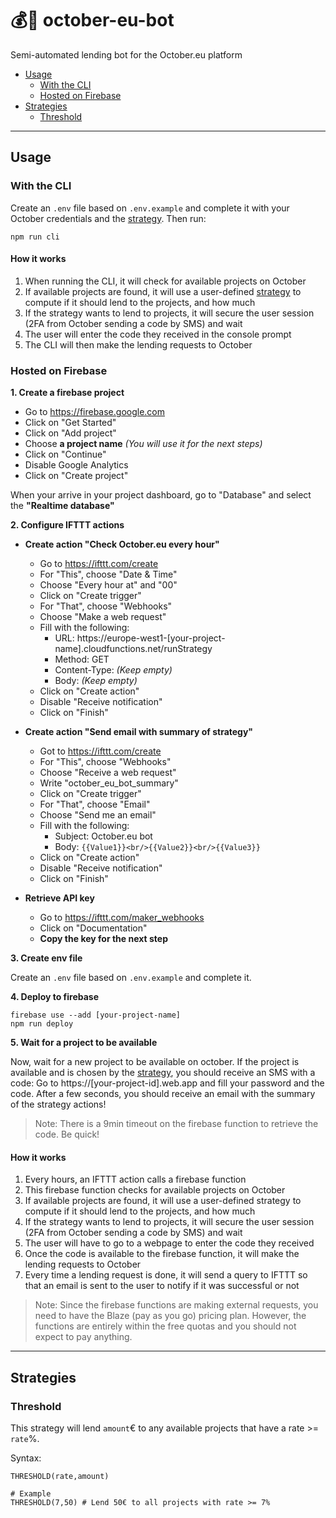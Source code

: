 # 💰🤖 october-eu-bot

Semi-automated lending bot for the October.eu platform

- [Usage](#usage)
  - [With the CLI](#with-the-cli)
  - [Hosted on Firebase](#hosted-on-firebase)
- [Strategies](#strategies)
  - [Threshold](#threshold)

---

## Usage

### With the CLI

Create an `.env` file based on `.env.example` and complete it with your October credentials and the [strategy](#strategies). Then run:

```
npm run cli
```

#### How it works

1. When running the CLI, it will check for available projects on October
2. If available projects are found, it will use a user-defined [strategy](#strategies) to compute if it should lend to the projects, and how much
3. If the strategy wants to lend to projects, it will secure the user session (2FA from October sending a code by SMS) and wait
4. The user will enter the code they received in the console prompt
5. The CLI will then make the lending requests to October

### Hosted on Firebase

**1. Create a firebase project**

- Go to https://firebase.google.com
- Click on "Get Started"
- Click on "Add project"
- Choose **a project name** _(You will use it for the next steps)_
- Click on "Continue"
- Disable Google Analytics
- Click on "Create project"

When your arrive in your project dashboard, go to "Database" and select the **"Realtime database"**

**2. Configure IFTTT actions**

- **Create action "Check October.eu every hour"**

  - Go to https://ifttt.com/create
  - For "This", choose "Date & Time"
  - Choose "Every hour at" and "00"
  - Click on "Create trigger"
  - For "That", choose "Webhooks"
  - Choose "Make a web request"
  - Fill with the following:
    - URL: https://europe-west1-[your-project-name].cloudfunctions.net/runStrategy
    - Method: GET
    - Content-Type: _(Keep empty)_
    - Body: _(Keep empty)_
  - Click on "Create action"
  - Disable "Receive notification"
  - Click on "Finish"

- **Create action "Send email with summary of strategy"**

  - Got to https://ifttt.com/create
  - For "This", choose "Webhooks"
  - Choose "Receive a web request"
  - Write "october_eu_bot_summary"
  - Click on "Create trigger"
  - For "That", choose "Email"
  - Choose "Send me an email"
  - Fill with the following:
    - Subject: October.eu bot
    - Body: `{{Value1}}<br/>{{Value2}}<br/>{{Value3}}`
  - Click on "Create action"
  - Disable "Receive notification"
  - Click on "Finish"

- **Retrieve API key**
  - Go to https://ifttt.com/maker_webhooks
  - Click on "Documentation"
  - **Copy the key for the next step**

**3. Create env file**

Create an `.env` file based on `.env.example` and complete it.

**4. Deploy to firebase**

```
firebase use --add [your-project-name]
npm run deploy
```

**5. Wait for a project to be available**

Now, wait for a new project to be available on october. If the project is available and is chosen by the [strategy](#strategies), you should receive an SMS with a code: Go to https://[your-project-id].web.app and fill your password and the code. After a few seconds, you should receive an email with the summary of the strategy actions!

> Note: There is a 9min timeout on the firebase function to retrieve the code. Be quick!

#### How it works

1. Every hours, an IFTTT action calls a firebase function
2. This firebase function checks for available projects on October
3. If available projects are found, it will use a user-defined strategy to compute if it should lend to the projects, and how much
4. If the strategy wants to lend to projects, it will secure the user session (2FA from October sending a code by SMS) and wait
5. The user will have to go to a webpage to enter the code they received
6. Once the code is available to the firebase function, it will make the lending requests to October
7. Every time a lending request is done, it will send a query to IFTTT so that an email is sent to the user to notify if it was successful or not

> Note: Since the firebase functions are making external requests, you need to have the Blaze (pay as you go) pricing plan. However, the functions are entirely within the free quotas and you should not expect to pay anything.

---

## Strategies

### Threshold

This strategy will lend `amount`€ to any available projects that have a rate >= `rate`%.

Syntax:

```
THRESHOLD(rate,amount)

# Example
THRESHOLD(7,50) # Lend 50€ to all projects with rate >= 7%
```
